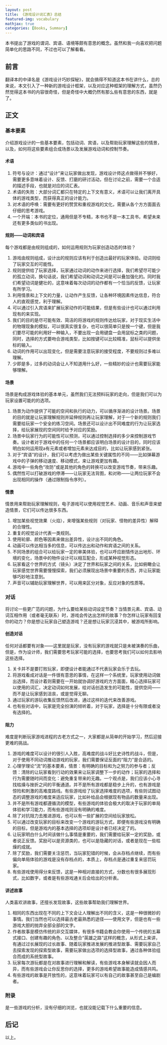 ```yaml
---
layout: post
title: 《游戏设计词汇表》总结
featured-img: vocabulary
mathjax: true
categories: [Books, Summary]
---
```


本书提出了游戏的谓词、宾语、语境等颇有意思的概念。虽然和我一向喜欢把问题简单化的思路不同，不过也可以了解看看。

<!--more-->

## 前言

翻译本的中译名是《游戏设计巧妙探秘》，就会搞得不知道这本书在讲什么，总的来说，本文引入了一种新的游戏设计框架，以及对应这种框架的理解方式，虽然仍然觉得这本书的内容很奇怪，但是奇怪中大概仍然有那么些有意思的东西，就是了。


## 正文


### 基本要素

介绍游戏设计的一些基本要素，包括动词、宾语，以及帮助玩家理解这些的情景，以及，如何将这些要素组合成场景以及发展游戏动词和控制节奏。


#### 术语

1. 符号与设计：通过“设计”来让玩家做出发现，游戏设计师这点做得并不够好，需要更多意味着设计、反馈、打磨的研讨活动，但在讨论之前，需要一个合适的描述手段，也就是对应的词汇表。
2. 术语的失败：大部分词汇都只在特定的上下文有意义，术语可以让我们离开具体的游戏类型，而获得真正的设计能力。
3. 对术语的呼唤：需要有更好的赞赏和重视游戏的文化，需要从各个方方面面去仔细的思考游戏。
4. 一个开端：本书的定位，通用但是不专精，本书也不是一本工具书，希望未来还有更多类似的书出现。


#### 规则——动词和宾语

每个游戏都是由规则组成的，如何运用规则为玩家创造动态的体验？

1. 游戏由规则组成，设计出的规则应该有利于创造出最好的玩家体验。动词则给了玩家交互的可能性。
2. 规则提供给了玩家选择，玩家通过动词的动作来进行选择，我们希望尽可能少的孤立动词，换句话说，我们希望动词和动词之间是可以叠加强化的。同时我们希望动词是健壮的，这意味着每次动词的动作都有一个恰当的反馈，让玩家有所学习。
3. 利用情景和上下文的力量，让动作产生反馈，让各种环境因素传达信息，符合人的直观感觉，利于理解。
4. 可以通过引入宾语来扩展玩家动作的可能结果，但是有些设计也可以通过利用现有的来实现。
5. 我们的目的是尽可能有效、简洁的将游戏的规则传达给玩家，对于现实生活中的物理现象的模拟，可以很真实很复杂，也可以很简单只是按一个键，但是我们要尽可能的利用好一种输入，不要出现一会用键盘一会用鼠标之类的问题，同时，选择的方式要吻合游戏类型，比如按键可以比较精准，鼠标可以提供坐标的输入。
6. 动词的作用可以出现变化，但是需要注意玩家的接受程度，不要规则过多难以理解。
7. 少即是多，过多的动词会让人不知道用什么好，一些精妙的设计也需要玩家能够理解。


#### 场景

场景是构成游戏体验的基本单元，虽然我们无法预料玩家的走向，但是我们可以为玩家设置可能的的选项。

1. 场景为动作提供了可能的空间和执行的动力，可以循序渐进的设计场景。场景的目的就是让玩家理解规则并延伸规则再让玩家理解，对于一个新的规则我们需要给玩家一个安全的练习空间。场景还可以设计出不同难度的行为让玩家选择，给玩家展现的空间同时给予对应的奖励。
2. 场景中玩家行为的可能性可以预测，可以通过控制选择的多少来控制游戏节奏。设计者对于游戏中的任何一个场景都应该明白场景的设计目的，同时应该明白如何运用现a有元素或者增加元素来达成目的，比如让玩家感到紧张。
3. 对于“宾语”的设计，我们可以考虑为做出某些关键属性的不同——比如弹幕游戏中的子弹的移动速度、移动模式，来让游戏更加有趣。
4. 游戏中一些角色“攻防”或是其他的角色的转换可以改变游戏节奏，带来乐趣。
5. 偶然性可以打破游戏的停滞——让玩家无法背图，和对称——让两位玩家不会出现相同的操作（通过限制指令序列）。


#### 情景

情景用来帮助玩家理解规则，电子游戏可以使用视觉艺术、动画、音乐和声音来塑造情景，它们可以传达很多东西。

1. 增加某些视觉效果（火焰），来增强某些规则（对玩家、怪物的差异性）解释的合理性。
2. 重复的视觉设计代表一类规则。
3. 使用轮廓、颜色等因素来做出差异性，设计出不同的角色。
4. 动画可以传达相当多的信息，可以传达出和动作和宾语之间的关系。
5. 不同场景的组合可以给玩家一定的审美体验，也可以呼应剧情传达出地形、环境的变化，场景中的物件设计可以相互配合，形成某种视觉形态。
6. 玩家看这个世界的方式（镜头）决定了世界和玩家之间的关系，比如俯瞰会让玩家感觉世界需要慢慢探索，我们必须展现出场景中重要的东西，并让玩家能够巧妙地注意到。
7. 声音可以辅助玩家理解世界，可以用来区分对象，反应对象的性质等。


### 对话

将讨论一些更广范的问题，为什么要给某些动词设定节奏？当情景元素、宾语、动词互相作用（或者毫无联系）时，游戏会传达出怎样的故事？你怎样让玩家有回复你的动力？你是想让玩家自己塑造游戏？还是想让玩家沉浸其中，被游戏所影响。


#### 创造对话

任何对话都要有对象——这里就是玩家，没有玩家的游戏就只是未被演奏的乐曲，但是，作为设计师，我们需要思考玩家可能的选择，也要思考我们可以如何去影响这些选择。

1. 关卡并不是要打败玩家，即便设计者能通过不代表玩家会乐于去玩。
2. 将游戏看成对话是一件很有意思的事情，在这样一个系统里，玩家使用动词做出选择，而设计着则需要在一开始就协调好游戏的方方面面，精心选择玩家可以使用的词汇，决定动词如何发展，给对话创造发生的可能性，提供空间——而不是让玩家感到沮丧，或是觉得无聊。
3. 通过玩家的游玩收集反馈然后改进，通过这样的迭代来改善游戏。
4. 也有些对话中，玩家是完全扮演的倾听着，对于玩家，选择是十分有限或者没有选择的。


#### 阻力

难度是判断玩家游戏进程的古老方式之一，大家都是从简单的开始学习，然后迎接更难的挑战。

1. 游戏的难度可以设计的很引人入胜，高难度的战斗好比史诗性的战斗，但是，对于使用不同动词推动游戏的玩家，我们需要保证反面的“阻力”是合适的。
2. 心理学理论“流”的基本要素，情景：有明确的目标和为之努力的参与者；反馈：清除的让玩家看到行动的效果来让玩家调整下一步的动作；玩家的选择和行为需要随时间而变化：避免重复带来的无趣。一个观点是，我们应该小心寻找枯燥与挫折之间的平衡通道。并不是所有游戏都是稳步上升的，也有游戏是惊险和刺激的高难度路线。有些游戏给了玩家选择难度的选项，有些则试图动态的调整游戏的难度来适应玩家，比如补给品会根据现有物品的数量来出现。
3. 并不是所有游戏都遵循流的模型，有些游戏的体验会极大的取决于玩家的单局体验和学习能力，而有些游戏则没有明确的难度。
4. 除了对抗阻力去推进游戏，也可以有一些扩展的空间给玩家放松。
5. 可以通过改变玩家的目标来改变一个游戏的游玩方式，即便有些游戏没有明确的目标，但是游戏内的基本选择的选项却是设计者已经决定了的。
6. 让玩家明白什么时间该做什么事情是重要的，我们需要给玩家一定的奖励，或者说正反馈。奖励可以是资源类的，也可以是隐藏的对话，或者是现在一些枯燥的成就。
7. 除了奖励，我们需要关注惩罚，当玩家犯错的时候，会从存档点继续，而有些偏向单局体验的游戏是没有存档点的，本质上，存档点是通过重复来惩罚玩家。
8. 有些游戏使用得分来反馈，这是一种相对直接的方式，分数也有很多展现形式，比如数字，或者是有些游戏通关后会给出的分析表。


#### 讲述故事

人类喜欢讲故事，还擅长发现故事，这些故事帮助我们理解世界。

1. 相同的东西出现在不同的上下文会让人理解出不同的含义，这是一种很微妙的事情。我们当然也可以选择最古老最熟悉的途径——使用文字，但是也有一些游戏大胆的抛弃全部全部的文字。
2. 作者故事是模仿传统的非交互媒体，有很多书籍会教会你使用一个传统的五幕式接口、创建有趣的角色、以及整合“英雄之路”这样的概念，从形式上来讲，有通过过长展现的过长故事、随着玩家推进发展的推进型故事、需要玩家自己去探索发现的探索型故事，需要玩家做出选项的选择型故事，通过各种体验组合而成的系统型故事。
3. 玩家每次游玩都是在对故事进行理解和解读，有些游戏本身解读就会因人而异，而有些游戏会让你反思你的选择，更多的游戏希望故事能造成情感共鸣。
4. 有些游戏的故事是开放性的，这意味着玩家可以有自己的故事甚至自己是编剧者。


### 附录

是一些游戏的分析，没有仔细的浏览，也就没能记载下什么重要的信息。


## 后记

以上。
